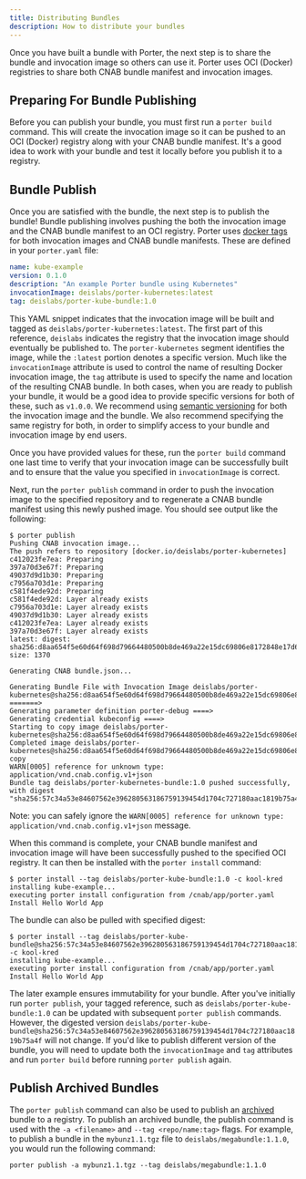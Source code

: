 ```yaml
---
title: Distributing Bundles
description: How to distribute your bundles
---
```


Once you have built a bundle with Porter, the next step is to share the bundle and invocation image so others can use it. Porter uses OCI (Docker) registries to share both CNAB bundle manifest and invocation images.

## Preparing For Bundle Publishing

Before you can publish your bundle, you must first run a `porter build` command. This will create the invocation image so it can be pushed to an OCI (Docker) registry along with your CNAB bundle manifest. It's a good idea to work with your bundle and test it locally before you publish it to a registry.

## Bundle Publish

Once you are satisfied with the bundle, the next step is to publish the bundle! Bundle publishing involves pushing the both the invocation image and the CNAB bundle manifest to an OCI registry. Porter uses [docker tags](https://docs.docker.com/engine/reference/commandline/tag/) for both invocation images and CNAB bundle manifests. These are defined in your `porter.yaml` file:

```yaml
name: kube-example
version: 0.1.0
description: "An example Porter bundle using Kubernetes"
invocationImage: deislabs/porter-kubernetes:latest
tag: deislabs/porter-kube-bundle:1.0
```

This YAML snippet indicates that the invocation image will be built and tagged as `deislabs/porter-kubernetes:latest`. The first part of this reference, `deislabs` indicates the registry that the invocation image should eventually be published to. The `porter-kubernetes` segment identifies the image, while the `:latest` portion denotes a specific version. Much like the `invocationImage` attribute is used to control the name of resulting Docker invocation image, the `tag` attribute is used to specify the name and location of the resulting CNAB bundle. In both cases, when you are ready to publish your bundle, it would be a good idea to provide specific versions for both of these, such as `v1.0.0`. We recommend using [semantic versioning](https://semver.org/) for both the invocation image and the bundle. We also recommend specifying the same registry for both, in order to simplify access to your bundle and invocation image by end users.

Once you have provided values for these, run the `porter build` command one last time to verify that your invocation image can be successfully built and to ensure that the value you specified in `invocationImage` is correct.

Next, run the `porter publish` command in order to push the invocation image to the specified repository and to regenerate a CNAB bundle manifest using this newly pushed image. You should see output like the following:

```
$ porter publish
Pushing CNAB invocation image...
The push refers to repository [docker.io/deislabs/porter-kubernetes]
c412023fe7ea: Preparing
397a70d3e67f: Preparing
49037d9d1b30: Preparing
c7956a703d1e: Preparing
c581f4ede92d: Preparing
c581f4ede92d: Layer already exists
c7956a703d1e: Layer already exists
49037d9d1b30: Layer already exists
c412023fe7ea: Layer already exists
397a70d3e67f: Layer already exists
latest: digest: sha256:d8aa654f5e60d64f698d79664480500b8de469a22e15dc69806e8172848e17d6 size: 1370

Generating CNAB bundle.json...

Generating Bundle File with Invocation Image deislabs/porter-kubernetes@sha256:d8aa654f5e60d64f698d79664480500b8de469a22e15dc69806e8172848e17d6 =======>
Generating parameter definition porter-debug ====>
Generating credential kubeconfig ====>
Starting to copy image deislabs/porter-kubernetes@sha256:d8aa654f5e60d64f698d79664480500b8de469a22e15dc69806e8172848e17d6...
Completed image deislabs/porter-kubernetes@sha256:d8aa654f5e60d64f698d79664480500b8de469a22e15dc69806e8172848e17d6 copy
WARN[0005] reference for unknown type: application/vnd.cnab.config.v1+json
Bundle tag deislabs/porter-kubernetes-bundle:1.0 pushed successfully, with digest "sha256:57c34a53e84607562e396280563186759139454d1704c727180aac1819b75a4f"
```

Note: you can safely ignore the `WARN[0005] reference for unknown type: application/vnd.cnab.config.v1+json` message.

When this command is complete, your CNAB bundle manifest and invocation image will have been successfully pushed to the specified OCI registry. It can then be installed with the `porter install` command:

```
$ porter install --tag deislabs/porter-kube-bundle:1.0 -c kool-kred
installing kube-example...
executing porter install configuration from /cnab/app/porter.yaml
Install Hello World App
```

The bundle can also be pulled with specified digest:

```
$ porter install --tag deislabs/porter-kube-bundle@sha256:57c34a53e84607562e396280563186759139454d1704c727180aac1819b75a4f -c kool-kred
installing kube-example...
executing porter install configuration from /cnab/app/porter.yaml
Install Hello World App
```

The later example ensures immutability for your bundle. After you've initially run `porter publish`, your tagged reference, such as `deislabs/porter-kube-bundle:1.0` can be updated with subsequent `porter publish` commands. However, the digested version `deislabs/porter-kube-bundle@sha256:57c34a53e84607562e396280563186759139454d1704c727180aac1819b75a4f` will not change. If you'd like to publish different version of the bundle, you will need to update both the `invocationImage` and `tag` attributes and run `porter build` before running `porter publish` again.

## Publish Archived Bundles

The `porter publish` command can also be used to publish an [archived](/archiving-bundles) bundle to a registry. To publish an archived bundle, the publish command is used with the `-a <filename>` and `--tag <repo/name:tag>` flags. For example, to publish a bundle in the `mybunz1.1.tgz` file to `deislabs/megabundle:1.1.0`, you would run the following command:

```
porter publish -a mybunz1.1.tgz --tag deislabs/megabundle:1.1.0
```
